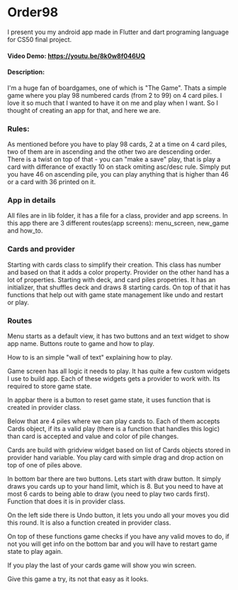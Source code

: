 # Order98

I present you my android app made in Flutter and dart programing language for CS50 final project.

#### Video Demo:  https://youtu.be/8k0w8f046UQ

#### Description:

I'm a huge fan of boardgames, one of which is "The Game". Thats a simple game where you play 98 numbered cards (from 2 to 99) on 4 card piles.
I love it so much that I wanted to have it on me and play when I want. So I thought of creating an app for that, and here we are.

### Rules:

As mentioned before you have to play 98 cards, 2 at a time on 4 card piles, two of them are in ascending and the other two are descending order. There is a twist on top of that - you can "make a save" play, that is play a card with differance of exactly 10 on stack omiting asc/desc rule. Simply put you have 46 on ascending pile, you can play anything that is higher than 46 or a card with 36 printed on it. 


### App in details

All files are in lib folder, it has a file for a class, provider and app screens.
In this app there are 3 different routes(app screens): menu_screen, new_game and how_to.

### Cards and provider

Starting with cards class to simplify their creation. This class has number and based on that it adds a color property.
Provider on the other hand has a lot of properties. Starting with deck, and card piles propetries. It has an initializer, that shuffles deck and draws 8 starting cards.
On top of that it has functions that help out with game state management like undo and restart or play.

### Routes
Menu starts as a default view, it has two buttons and an text widget to show app name. Buttons route to game and how to play.

How to is an simple "wall of text" explaining how to play.

Game screen has all logic it needs to play.
It has quite a few custom widgets I use to build app. Each of these widgets gets a provider to work with. Its required to store game state. 

In appbar there is a button to reset game state, it uses function that is created in provider class.

Below that are 4 piles where we can play cards to. Each of them accepts Cards object, if its a valid play (there is a function that handles this logic) than card is accepted and value and color of pile changes.

Cards are build with gridview widget based on list of Cards objects stored in provider hand variable. You play card with simple drag and drop action on top of one of piles above.

In bottom bar there are two buttons. Lets start with draw button. It simply draws you cards up to your hand limit, which is 8. But you need to have at most 6 cards to being able to draw (you need to play two cards first). Function that does it is in provider class.

On the left side there is Undo button, it lets you undo all your moves you did this round. It is also a function created in provider class.

On top of these functions game checks if you have any valid moves to do, if not you will get info on the bottom bar and you will have to restart game state to play again.

If you play the last of your cards game will show you win screen.

Give this game a try, its not that easy as it looks.